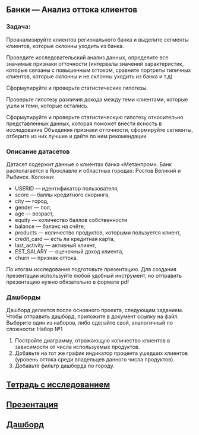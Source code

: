## Банки — Анализ оттока клиентов

### Задача:
Проанализируйте клиентов регионального банка и выделите сегменты клиентов,
которые склонны уходить из банка.

Проведите исследовательский анализ данных, определите все значимые
признаки отточности (интервалы значений характеристик, которые связаны с
повышенным оттоком, сравните портреты типичных клиентов, которые
склонны и не склонны уходить из банка и т.д)

Сформулируйте и проверьте статистические гипотезы.

Проверьте гипотезу различия дохода между теми клиентами, которые
ушли и теми, которые остались.

Сформулируйте и проверьте статистическую гипотезу относительно
представленных данных, которая поможет внести ясность в исследование
Объединяя признаки отточности, сформируйте сегменты, отберите из них
лучшие и дайте по ним рекомендации

### Описание датасетов

Датасет содержит данные о клиентах банка «Метанпром». Банк располагается в
Ярославле и областных городах: Ростов Великий и Рыбинск.
Колонки:
+ USERID — идентификатор пользователя,
+ score — баллы кредитного скоринга,
+ city — город,
+ gender — пол,
+ age — возраст,
+ equity — количество баллов собственности
+ balance — баланс на счёте,
+ products — количество продуктов, которыми пользуется клиент,
+ credit_card — есть ли кредитная карта,
+ last_activity — активный клиент,
+ EST_SALARY — оценочный доход клиента,
+ сhurn — признак оттока.

По итогам исследования подготовьте презентацию. Для создания презентации
используйте любой удобный инструмент, но отправить презентацию
нужно обязательно в формате pdf

### Дашборды

Дашборд делается после основного проекта, следующим заданием. Чтобы
отправить дашборд, приложите в документ ссылку на файл. Выберите один из
наборов, либо сделайте свой, аналогичный по сложности:
Набор №1
1. Постройте диаграмму, отражающую количество клиентов в зависимости
от числа используемых продуктов.
2. Добавьте на тот же график индикатор процента ушедших клиентов (уровень
оттока среди владельцев данного числа продуктов).
3. Добавьте фильтр дашборда по городу.

## [Тетрадь с исследованием](https://github.com/sleb76/Portfolio/blob/04d9799e2feb4d52e3d97a1f5d4f340622f4d382/%D0%90%D0%BD%D0%B0%D0%BB%D0%B8%D0%B7%20%D0%BF%D1%80%D0%B8%D1%87%D0%B8%D0%BD%20%D0%BE%D1%82%D1%82%D0%BE%D0%BA%D0%B0%20%D0%BA%D0%BB%D0%B8%D0%B5%D0%BD%D1%82%D0%BE%D0%B2%20%D0%B8%D0%B7%20%D0%B1%D0%B0%D0%BD%D0%BA%D0%B0/%D0%90%D0%BD%D0%B0%D0%BB%D0%B8%D0%B7%20%D0%BF%D1%80%D0%B8%D1%87%D0%B8%D0%BD%20%D0%BE%D1%82%D1%82%D0%BE%D0%BA%D0%B0%20%D0%BA%D0%BB%D0%B8%D0%B5%D0%BD%D1%82%D0%BE%D0%B2%20%D0%B8%D0%B7%20%D0%B1%D0%B0%D0%BD%D0%BA%D0%B0.ipynb)

## [Презентация](https://github.com/sleb76/Portfolio/blob/f479fb36b58a9dfc7bea96df471ceb7ec19b3696/%D0%90%D0%BD%D0%B0%D0%BB%D0%B8%D0%B7%20%D0%BF%D1%80%D0%B8%D1%87%D0%B8%D0%BD%20%D0%BE%D1%82%D1%82%D0%BE%D0%BA%D0%B0%20%D0%BA%D0%BB%D0%B8%D0%B5%D0%BD%D1%82%D0%BE%D0%B2%20%D0%B8%D0%B7%20%D0%B1%D0%B0%D0%BD%D0%BA%D0%B0/%D0%BF%D1%80%D0%B5%D0%B7%D0%B5%D0%BD%D1%82%D0%B0%D1%86%D0%B8%D1%8F%20final.pdf)

## [Дашборд](https://public.tableau.com/views/_16968544528940/Dashboard1?:language=en-US&publish=yes&:display_count=n&:origin=viz_share_link)
